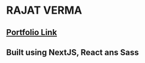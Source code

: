 # RAJAT VERMA

## [Portfolio Link](https://rajat-verma.netlify.app/)

## Built using NextJS, React ans Sass
